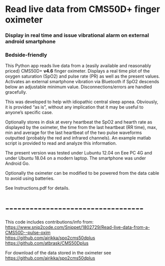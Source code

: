 # Read live data from CMS50D+ finger oximeter
### Display in real time and issue vibrational alarm on external android smartphone
### Bedside-friendly

This Python app reads live data from a (easily available and reasonably priced) CMS50D+ __v4.6__ finger oximeter. Displays a real time plot of the oxygen saturation (SpO2) and pulse rate (PR) as well as the present values. Activates an external smartphone vibration via Bluetooth if SpO2 descends below an adjustable minimum value. Disconnections/errors are handled gracefully.

This was developed to help with idiopathic central sleep apnea. Obviously, it is provided “as is”, without any implication that it may be useful to anyone’s specific case.

Optionally stores in disk at every heartbeat the SpO2 and hearth rate as displayed by the oximeter, the time from the last heartbeat (RR time), max, min and average for the last heartbeat of the two pulse waveforms outputted (probably the red and infrared channels). An example matlab script is provided to read and analyze this information.

The present version was tested under Lubuntu 12.04 on Eee PC 4G and under Ubuntu 18.04 on a modern laptop. The smartphone was under Android Go.

Optionally the oximeter can be modified to be powered from the data cable to avoid using batteries.

See Instructions.pdf for details.

# ----------------------------------
This code includes contributions/info from:\
https://www.snip2code.com/Snippet/1802729/Read-live-data-from-a-CMS50D--pulse-oxim \
https://github.com/airikka/spo2cms50dplus \
https://github.com/atbrask/CMS50Dplus

For download of the data stored in the oximeter see\
https://github.com/airikka/spo2cms50dplus
